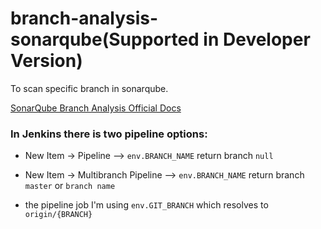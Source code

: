 # branch-analysis-sonarqube(Supported in Developer Version)
To scan specific branch in sonarqube.

[SonarQube Branch Analysis Official Docs](https://docs.sonarsource.com/sonarqube-server/latest/analyzing-source-code/branch-analysis/setting-up-the-branch-analysis/#limit-to-relevant-branches)



### In Jenkins there is two pipeline options:

- New Item -> Pipeline --> `env.BRANCH_NAME` return branch `null`
- New Item -> Multibranch Pipeline --> `env.BRANCH_NAME` return branch `master` or `branch name`


- the pipeline job I'm using `env.GIT_BRANCH` which resolves to `origin/{BRANCH}`

